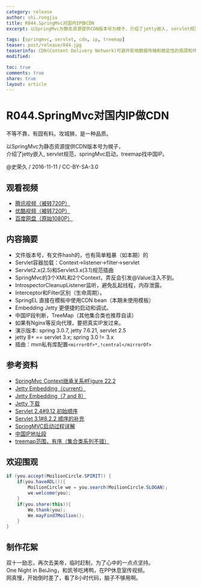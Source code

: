 ```yaml
---
category: release
author: shi.rongjiu
title: R044.SpringMvc对国内IP做CDN
excerpt: 以SpringMvc为静态资源提供CDN版本号为幌子，介绍了jetty嵌入, servlet规范，springMvc启动，treemap找中国IP。

tags: [springmvc, servlet, cdn, ip, treemap]
teaser: post/release/044.jpg
teaserinfo: CDN(Content Delivery Network)可避开影响数据传输和稳定性的瓶颈和环节，使内容传输的更快、更稳定，俗称加速。
modified: 

toc: true
comments: true
share: true
layout: article
---
```


# R044.SpringMvc对国内IP做CDN

不等不靠，有囧有料。攻城狮，是一种品质。  

以SpringMvc为静态资源提供CDN版本号为幌子，  
介绍了jetty嵌入, servlet规范，springMvc启动，treemap找中国IP。

@史荣久 / 2016-11-11 / CC-BY-SA-3.0  

## 观看视频

  * [腾讯视频（被转720P）](http://v.qq.com/x/page/t03453ihps8.html)
  * [优酷视频（被转720P）](http://v.youku.com/v_show/id_XMTgxNDc1OTE2NA==.html)
  * [百度网盘（原始1080P）](https://pan.baidu.com/s/1sl6I93n)

## 内容摘要

  * 文件版本号，有文件hash的，也有简单粗暴（如本期）的
  * Servlet容器加载：Context→listener→filter→servlet
  * Servlet2.x(2.5)和Servlet3.x(3.1)规范插曲
  * SpringMvc的3个XML和2个Context，弄反会引发@Value注入不到。
  * IntrospectorCleanupListener监听，避免乱起线程，内存泄露。
  * Interceptor和Filter区别（生命周期）。
  * SpringEL 直接在模板中使用CDN bean（本期未使用模板）
  * Embedding Jetty 更便捷的启动和调试。
  * 中国IP段判断，TreeMap（其他集合类也推荐自读）
  * 如果有Nginx等反向代理，要把真实IP发过来。
  * 演示版本: spring 3.0.7, jetty 7.6.21, servlet 2.5
  * jetty 8+ == servlet 3.x; spring 3.0 != 3.x
  * 插曲：mvn私有库配置`<mirrorOf>*,!central</mirrorOf>`


## 参考资料
 
  * [SpringMvc Context继承关系#Figure 22.2](http://docs.spring.io/spring/docs/current/spring-framework-reference/html/mvc.html)
  * [Jetty Embedding（current）](http://www.eclipse.org/jetty/documentation/current/embedded-examples.html)
  * [Jetty Embedding（7 and 8）](https://wiki.eclipse.org/Jetty/Tutorial/Embedding_Jetty)
  * [Jetty 下载](https://www.eclipse.org/jetty/download.html)
  * [Servlet 2.4#9.12 初始顺序](http://download.oracle.com/otndocs/jcp/servlet-2.4-fr-spec-oth-JSpec/)
  * [Servlet 3.1#8.2.2 顺序的补充](https://java.net/downloads/servlet-spec/Final/servlet-3_1-final.pdf)
  * [SpringMVC启动过程详解](http://www.cnblogs.com/RunForLove/p/5688731.html)
  * [中国IP地址段](http://www.nirsoft.net/countryip/cn.html)
  * [treemap范围，有序（集合类系列不错）](http://www.cnblogs.com/skywang12345/p/3310928.html)

## 欢迎围观

``` java
if (you.accept(MoilionCircle.SPIRIT)) {
    if(you.haveADL()){
        MoilionCircle we = you.search(MoilionCircle.SLOGAN);
        we.welcome(you);
    }
    if(you.share(this)){
        We.thank(you);
        We.mayFind7Moilion();
    }
}
```

## 制作花絮

双十一励志，再次去美帝，临时赶制，为了心中的一点点坚持。  
One Night in BeiJing，和凯爷吃烤鸭，在PP休息室传视频。  
网真慢，开始倒时差了，看了8小时代码，脑子不够用啊。
